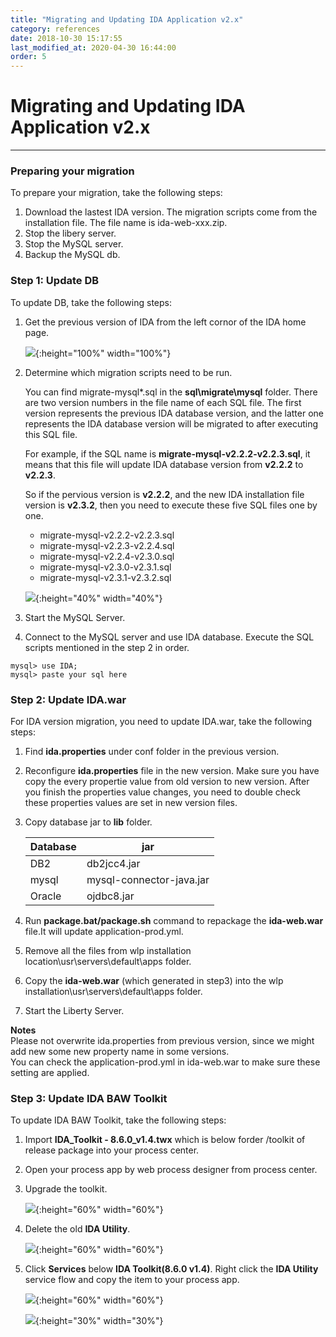 ```yaml
---
title: "Migrating and Updating IDA Application v2.x"
category: references
date: 2018-10-30 15:17:55
last_modified_at: 2020-04-30 16:44:00
order: 5
---
```


# Migrating and Updating IDA Application v2.x
***

### Preparing your migration

To prepare your migration, take the following steps:  

1. Download the lastest IDA version. The migration scripts come from the installation file. The file name is ida-web-xxx.zip.
2. Stop the libery server.  
3. Stop the MySQL server.  
4. Backup the MySQL db.    

### Step 1: Update DB

To update DB, take the following steps:

1. Get the previous version of IDA from the left cornor of the IDA home page.
   
   ![][ida_version_old]{:height="100%" width="100%"}   

2. Determine which migration scripts need to be run. 
   
   You can find migrate-mysql*.sql in the **sql\migrate\mysql** folder. There are two version numbers in the file name of each SQL file. The first version represents the previous IDA database version, and the latter one represents the IDA database version will be migrated to after executing this SQL file.

   For example, if the SQL name is **migrate-mysql-v2.2.2-v2.2.3.sql**, it means that this file will update IDA database version from **v2.2.2** to **v2.2.3**. 

   So if the pervious version is **v2.2.2**, and the new IDA installation file version is **v2.3.2**, then you need to execute these five SQL files one by one. 
   
   * migrate-mysql-v2.2.2-v2.2.3.sql
   * migrate-mysql-v2.2.3-v2.2.4.sql
   * migrate-mysql-v2.2.4-v2.3.0.sql
   * migrate-mysql-v2.3.0-v2.3.1.sql
   * migrate-mysql-v2.3.1-v2.3.2.sql
   
   ![][mysqlmigration]{:height="40%" width="40%"}   


3. Start the MySQL Server.  

4. Connect to the MySQL server and use IDA database. Execute the SQL scripts mentioned in the step 2 in order.
```
mysql> use IDA;
mysql> paste your sql here   
```

### Step 2: Update IDA.war   

For IDA version migration, you need to update IDA.war, take the following steps:

1. Find  **ida.properties** under conf folder in the previous version.
2. Reconfigure  **ida.properties** file in the new version. Make sure you have copy the every propertie value from old version to new version. After you finish the properties value changes, you need to double check these properties values are set in new version files.   
3. Copy database jar to **lib** folder.
    
     Database              | jar       
     ----------------------|-------------------
     DB2                   | db2jcc4.jar    
     mysql                 | mysql-connector-java.jar
     Oracle                | ojdbc8.jar
     
4. Run **package.bat/package.sh** command to repackage the **ida-web.war** file.It will update application-prod.yml.
5. Remove all the files from wlp installation location\usr\servers\default\apps folder.     
6. Copy the **ida-web.war** (which generated in step3) into the wlp installation\usr\servers\default\apps folder.    
7. Start the Liberty Server.  

 **Notes**     
 Please not overwrite ida.properties from previous version, since we might add new some new property name in some versions.  
 You can check the application-prod.yml in ida-web.war to make sure these setting are applied.
 
 
### Step 3: Update IDA BAW Toolkit    

To update IDA BAW Toolkit, take the following steps:

1. Import **IDA_Toolkit - 8.6.0_v1.4.twx** which is below forder /toolkit of release package into your process center.
2. Open your process app by web process designer from process center.  
3. Upgrade the toolkit.

   ![][toolkit-upgrade-1]{:height="60%" width="60%"}

4. Delete the old **IDA Utility**.

   ![][toolkit-upgrade-2]{:height="60%" width="60%"} 

5. Click **Services** below **IDA Toolkit(8.6.0 v1.4)**. Right click the **IDA Utility** service flow and copy the item to your process app.

   ![][toolkit-upgrade-3]{:height="60%" width="60%"}

   ![][toolkit-upgrade-4]{:height="30%" width="30%"}
   
[ida_version_old]: ../images/install/ida_version_old.png
[yamlmigration]: ../images/install/productionyaml.png
[mysqlmigration]: ../images/install/mysqlmigration.png
[teampermission]: ../images/install/teampermission.png
[teamproject]: ../images/install/teamproject.png
[sqlfolder]: ../images/references/sql-folder.png
[migration-sql]: ../images/references/migration-sql-example.png
[toolkit-upgrade-1]: ../images/references/IDAbpmToolkitUpgrade_1.png
[toolkit-upgrade-2]: ../images/references/IDAbpmToolkitUpgrade_2.png
[toolkit-upgrade-3]: ../images/references/IDAbpmToolkitUpgrade_3.png
[toolkit-upgrade-4]: ../images/install/ida_toolkit_copy_to_item.png